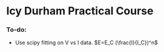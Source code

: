 # Icy Durham Practical Course

### To-do:
- Use scipy fitting on V vs I data.
$E=E_C (\frac{I}{I_C})^n$